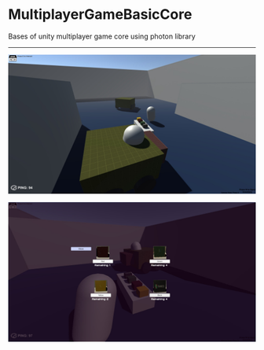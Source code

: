 # MultiplayerGameBasicCore
Bases of unity multiplayer game core using photon library
____________________________________________________________________________________
![alt text](https://github.com/YahiaDru001/MultiplayerGameBasicCore/blob/main/MultiplayerCoreSCRN1.jpg?raw=true)


![alt text](https://github.com/YahiaDru001/MultiplayerGameBasicCore/blob/main/MultiplayerCoreSCRN2.jpg?raw=true)

